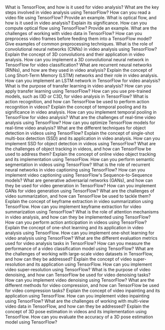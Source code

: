 What is TensorFlow, and how is it used for video analysis?
What are the key steps involved in video analysis using TensorFlow?
How can you read a video file using TensorFlow? Provide an example.
What is optical flow, and how is it used in video analysis? Explain its significance.
How can you compute optical flow using TensorFlow? Provide an example.
What are the challenges of working with video data in TensorFlow?
How can you preprocess video frames before feeding them into a TensorFlow model? Give examples of common preprocessing techniques.
What is the role of convolutional neural networks (CNNs) in video analysis using TensorFlow?
Explain the concept of 3D convolutions and their application in video analysis.
How can you implement a 3D convolutional neural network in TensorFlow for video classification?
What are recurrent neural networks (RNNs), and how are they used in video analysis?
Explain the concept of Long Short-Term Memory (LSTM) networks and their role in video analysis.
How can you implement an LSTM network in TensorFlow for video analysis?
What is the purpose of transfer learning in video analysis? How can you apply transfer learning using TensorFlow?
How can you use pre-trained models, such as I3D or C3D, for video analysis in TensorFlow?
What is action recognition, and how can TensorFlow be used to perform action recognition in videos?
Explain the concept of temporal pooling and its significance in video analysis.
How can you implement temporal pooling in TensorFlow for video analysis?
What are the challenges of real-time video analysis using TensorFlow?
How can you optimize TensorFlow models for real-time video analysis?
What are the different techniques for object detection in videos using TensorFlow?
Explain the concept of single-shot multi-box detection (SSD) and its application in video analysis.
How can you implement SSD for object detection in videos using TensorFlow?
What are the challenges of object tracking in videos, and how can TensorFlow be used to address them?
Explain the concept of online video object tracking and its implementation using TensorFlow.
How can you perform semantic segmentation in videos using TensorFlow?
What is the role of recurrent neural networks in video captioning using TensorFlow?
How can you implement video captioning using TensorFlow's Sequence-to-Sequence models?
What are generative adversarial networks (GANs), and how can they be used for video generation in TensorFlow?
How can you implement GANs for video generation using TensorFlow?
What are the challenges of video summarization, and how can TensorFlow be used to tackle them?
Explain the concept of keyframe extraction in video summarization using TensorFlow.
How can you implement keyframe extraction for video summarization using TensorFlow?
What is the role of attention mechanisms in video analysis, and how can they be implemented using TensorFlow?
How can you perform action anticipation in videos using TensorFlow?
Explain the concept of one-shot learning and its application in video analysis using TensorFlow.
How can you implement one-shot learning for video analysis using TensorFlow?
What are the different evaluation metrics used for video analysis tasks in TensorFlow?
How can you measure the performance of a video classification model using TensorFlow?
What are the challenges of working with large-scale video datasets in TensorFlow, and how can they be addressed?
Explain the concept of video super-resolution and its application using TensorFlow.
How can you implement video super-resolution using TensorFlow?
What is the purpose of video denoising, and how can TensorFlow be used for video denoising tasks?
How can you implement video denoising using TensorFlow?
What are the different methods for video compression, and how can TensorFlow be used for video compression tasks?
Explain the concept of video inpainting and its application using TensorFlow.
How can you implement video inpainting using TensorFlow?
What are the challenges of working with multi-view video data in TensorFlow, and how can they be addressed?
Explain the concept of 3D pose estimation in videos and its implementation using TensorFlow.
How can you evaluate the accuracy of a 3D pose estimation model using TensorFlow?